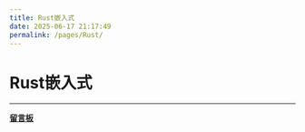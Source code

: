 ```yaml
---
title: Rust嵌入式
date: 2025-06-17 21:17:49
permalink: /pages/Rust/
---
```


# Rust嵌入式

---

**[留言板](/message-board)**
